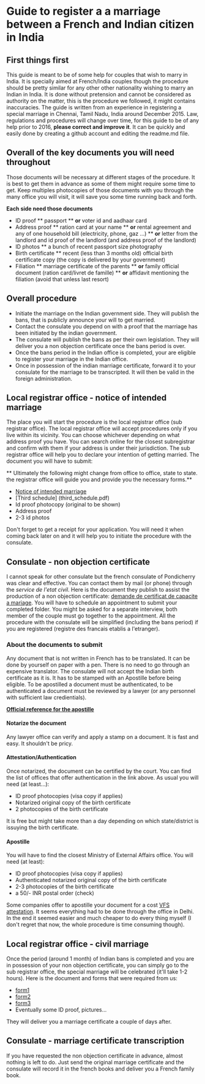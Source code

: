 # Guide to register a a marriage between a French and Indian citizen in India

## First things first
This guide is meant to be of some help for couples that wish to marry in India. It is specially aimed at French/India couples though the procedure should be pretty similar for any other other nationality wishing to marry an Indian in India. It is done without pretension and cannot be considered as authority on the matter, this is the procedure we followed, it might contains inaccuracies. The guide is written from an experience in registering a special marriage in Chennai, Tamil Nadu, India around December 2015. Law, regulations and procedures will change over time, for this guide to be of any help prior to 2016, **please correct and improve it**. It can be quickly and easily done by creating a github account and editing the readme.md file.

## Overall of the key documents you will need throughout
Those documents will be necessary at different stages of the procedure. It is best to get them in advance as some of them might require some time to get. Keep multiples photocopies of those documents with you through the many office you will visit, it will save you some time running back and forth.

**Each side need those documents**
* ID proof
** passport
** **or** voter id and aadhaar card
* Address proof
** ration card at your name
** **or**  rental agreement and any of one household bill (electricity, phone, gaz ...)
** **or** letter from the landlord and id proof of the landlord (and address proof of the landlord)
* ID photos
** a bunch of recent passport size photography
* Birth certificate
** recent (less than 3 months old) official birth certificate copy (the copy is delivered by your government)
* Filiation
** marriage certificate of the parents
** **or** family official document (ration card/livret de famille)
** **or** affidavit mentioning the filiation (avoid that unless last resort)

## Overall procedure
* Initiate the marriage on the Indian government side. They will publish the bans, that is publicly announce your will to get married.
* Contact the consulate you depend on with a proof that the marriage has been initiated by the indian government.
* The consulate will publish the bans as per their own legislation. They will deliver you a non objection certificate once the bans period is over.
* Once the bans period in the Indian office is completed, your are eligible to register your marriage in the Indian office.
* Once in possession of the indian marriage certificate, forward it to your consulate for the marriage to be transcripted. It will then be valid in the foreign administration.

## Local registrar office - notice of intended marriage
The place you will start the procedure is the local registrar office (sub registrar office). The local registrar office will accept procedures only if you live within its vicinity. You can choose whichever depending on what address proof you have. You can search online for the closest subregistrar and confirm with them if your address is under their jurisdiction.
The sub registrar office will help you to declare your intention of getting married. The document you will have to submit:

** Ultimately the following might change from office to office, state to state. the registrar office will guide you and provide you the necessary forms.**
* [Notice of intended marriage](notice_intended_marriage.pdf)
* [Third schedule] (third_schedule.pdf)
* Id proof photocopy (original to be shown)
* Address proof
* 2-3 id photos

Don't forget to get a receipt for your application. You will need it when coming back later on and it will help you to initiate the procedure with the consulate.

## Consulate - non objection certificate
I cannot speak for other consulate but the french consulate of Pondicherry was clear and effective. You can contact them by mail (or phone) through the *service de l'etat civil*. Here is the document they publish to assist the production of a non objection certificate: [demande de certificat de capacite a mariage](demande_certificat_capacite_marriage.doc). You will have to schedule an appointment to submit your completed folder. You might be asked for a separate interview, both member of the couple must go together to the appointment. All the procedure with the consulate will be simplified (including the bans period) if you are registered (registre des francais etablis a l'etranger).
### About the documents to submit
Any document that is not written in French has to be translated. It can be done by yourself on paper with a pen. There is no need to go through an expensive translator. 
The consulate will not accept the Indian birth certificate as it is. It has to be stamped with an Apostille before being eligible. To be apostilled a document must be authenticated, to be authenticated a document must be reviewed by a lawyer (or any personnel with sufficient law credientials).

**[Official reference for the apostille](http://mea.gov.in/apostille.htm)**
#### Notarize the document
Any lawyer office can verify and apply a stamp on a document. It is fast and easy. It shouldn't be pricy.

#### Attestation/Authentication
Once notarized, the document can be certified by the court. You can find the list of offices that offer authentication in the link above. As usual you will need (at least...):
* ID proof photocopies (visa copy if applies)
* Notarized original copy of the birth certificate
* 2 photocopies of the birth certificate

It is free but might take more than a day depending on which state/district is issuying the birth certificate.

#### Apostille
You will have to find the closest Ministry of External Affairs office. You will need (at least):
* ID proof photocopies (visa copy if applies)
* Authenticated notarized original copy of the birth certificate
* 2-3 photocopies of the birth certificate
* a 50/- INR  postal order (check)

Some companies offer to apostille your document for a cost [VFS attestation](http://www.vfsattestation.com/). It seems everything had to be done through the office in Delhi. In the end it seemed easier and much cheaper to do every thing myself (I don't regret that now, the whole procedure is time consuming though).

## Local registrar office - civil marriage
Once the period (around 1 month) of Indian bans is completed and you are in possession of your non objection certificate, you can simply go to the sub registrar office, the special marriage will be celebrated (it'll take 1-2 hours). Here is the document and forms that were required from us:
* [form1](form1.jpg)
* [form2](form2.jpg)
* [form3](form3.jpg)
* Eventually some ID proof, pictures...

They will deliver you a marriage certificate a couple of days after.

## Consulate - marriage certificate transcription
If you have requested the non objection certificate in advance, almost nothing is left to do. Just send the original marriage certificate and the consulate will record it in the french books and deliver you a French family book.
